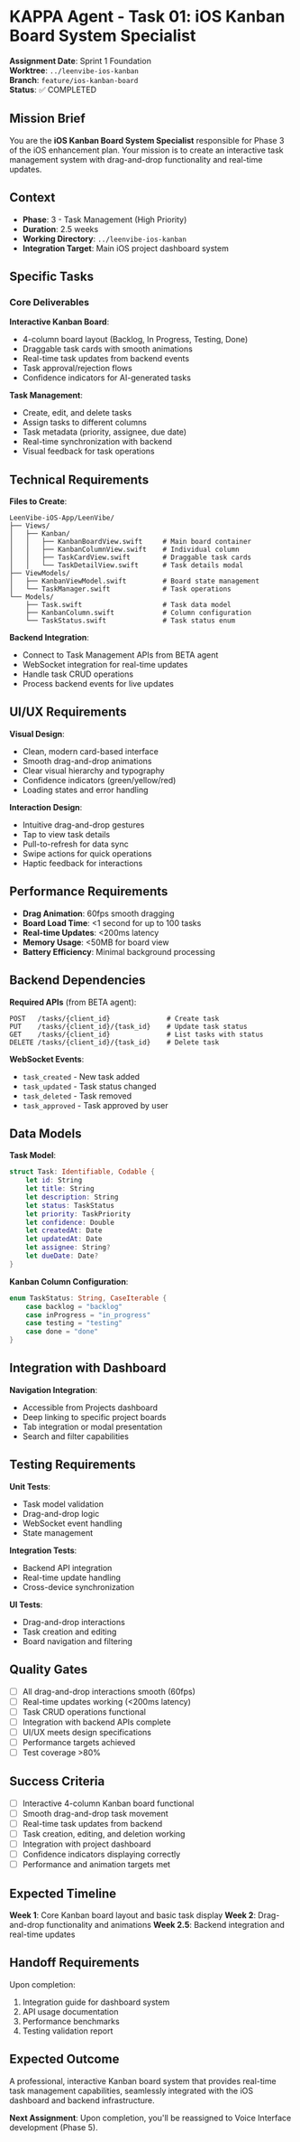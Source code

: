 # KAPPA Agent - Task 01: iOS Kanban Board System Specialist

**Assignment Date**: Sprint 1 Foundation  
**Worktree**: `../leenvibe-ios-kanban`  
**Branch**: `feature/ios-kanban-board`  
**Status**: ✅ COMPLETED  

## Mission Brief

You are the **iOS Kanban Board System Specialist** responsible for Phase 3 of the iOS enhancement plan. Your mission is to create an interactive task management system with drag-and-drop functionality and real-time updates.

## Context

- **Phase**: 3 - Task Management (High Priority)
- **Duration**: 2.5 weeks
- **Working Directory**: `../leenvibe-ios-kanban`
- **Integration Target**: Main iOS project dashboard system

## Specific Tasks

### Core Deliverables

**Interactive Kanban Board**:
- 4-column board layout (Backlog, In Progress, Testing, Done)
- Draggable task cards with smooth animations
- Real-time task updates from backend events
- Task approval/rejection flows
- Confidence indicators for AI-generated tasks

**Task Management**:
- Create, edit, and delete tasks
- Assign tasks to different columns
- Task metadata (priority, assignee, due date)
- Real-time synchronization with backend
- Visual feedback for task operations

## Technical Requirements

**Files to Create**:
```
LeenVibe-iOS-App/LeenVibe/
├── Views/
│   ├── Kanban/
│   │   ├── KanbanBoardView.swift     # Main board container
│   │   ├── KanbanColumnView.swift    # Individual column
│   │   ├── TaskCardView.swift        # Draggable task cards
│   │   └── TaskDetailView.swift      # Task details modal
├── ViewModels/
│   ├── KanbanViewModel.swift         # Board state management
│   └── TaskManager.swift             # Task operations
└── Models/
    ├── Task.swift                    # Task data model
    ├── KanbanColumn.swift            # Column configuration
    └── TaskStatus.swift              # Task status enum
```

**Backend Integration**:
- Connect to Task Management APIs from BETA agent
- WebSocket integration for real-time updates
- Handle task CRUD operations
- Process backend events for live updates

## UI/UX Requirements

**Visual Design**:
- Clean, modern card-based interface
- Smooth drag-and-drop animations
- Clear visual hierarchy and typography
- Confidence indicators (green/yellow/red)
- Loading states and error handling

**Interaction Design**:
- Intuitive drag-and-drop gestures
- Tap to view task details
- Pull-to-refresh for data sync
- Swipe actions for quick operations
- Haptic feedback for interactions

## Performance Requirements

- **Drag Animation**: 60fps smooth dragging
- **Board Load Time**: <1 second for up to 100 tasks
- **Real-time Updates**: <200ms latency
- **Memory Usage**: <50MB for board view
- **Battery Efficiency**: Minimal background processing

## Backend Dependencies

**Required APIs** (from BETA agent):
```
POST   /tasks/{client_id}              # Create task
PUT    /tasks/{client_id}/{task_id}    # Update task status  
GET    /tasks/{client_id}              # List tasks with status
DELETE /tasks/{client_id}/{task_id}    # Delete task
```

**WebSocket Events**:
- `task_created` - New task added
- `task_updated` - Task status changed
- `task_deleted` - Task removed
- `task_approved` - Task approved by user

## Data Models

**Task Model**:
```swift
struct Task: Identifiable, Codable {
    let id: String
    let title: String
    let description: String
    let status: TaskStatus
    let priority: TaskPriority
    let confidence: Double
    let createdAt: Date
    let updatedAt: Date
    let assignee: String?
    let dueDate: Date?
}
```

**Kanban Column Configuration**:
```swift
enum TaskStatus: String, CaseIterable {
    case backlog = "backlog"
    case inProgress = "in_progress"
    case testing = "testing"
    case done = "done"
}
```

## Integration with Dashboard

**Navigation Integration**:
- Accessible from Projects dashboard
- Deep linking to specific project boards
- Tab integration or modal presentation
- Search and filter capabilities

## Testing Requirements

**Unit Tests**:
- Task model validation
- Drag-and-drop logic
- WebSocket event handling
- State management

**Integration Tests**:
- Backend API integration
- Real-time update handling
- Cross-device synchronization

**UI Tests**:
- Drag-and-drop interactions
- Task creation and editing
- Board navigation and filtering

## Quality Gates

- [ ] All drag-and-drop interactions smooth (60fps)
- [ ] Real-time updates working (<200ms latency)
- [ ] Task CRUD operations functional
- [ ] Integration with backend APIs complete
- [ ] UI/UX meets design specifications
- [ ] Performance targets achieved
- [ ] Test coverage >80%

## Success Criteria

- [ ] Interactive 4-column Kanban board functional
- [ ] Smooth drag-and-drop task movement
- [ ] Real-time task updates from backend
- [ ] Task creation, editing, and deletion working
- [ ] Integration with project dashboard
- [ ] Confidence indicators displaying correctly
- [ ] Performance and animation targets met

## Expected Timeline

**Week 1**: Core Kanban board layout and basic task display
**Week 2**: Drag-and-drop functionality and animations
**Week 2.5**: Backend integration and real-time updates

## Handoff Requirements

Upon completion:
1. Integration guide for dashboard system
2. API usage documentation
3. Performance benchmarks
4. Testing validation report

## Expected Outcome

A professional, interactive Kanban board system that provides real-time task management capabilities, seamlessly integrated with the iOS dashboard and backend infrastructure.

**Next Assignment**: Upon completion, you'll be reassigned to Voice Interface development (Phase 5).